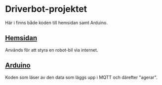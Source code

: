 # Driverbot-projektet
Här i finns både koden till hemsidan samt Arduino. 
## [Hemsidan](https://github.com/abbindustrigymnasium/driverbot-abbsagsel/tree/master/Driverbot_Hemsida)
Används för att styra en robot-bil via internet.
## [Arduino](https://github.com/abbindustrigymnasium/driverbot-abbsagsel/tree/master/Arduino)
Koden som läser av den data som läggs upp i MQTT och därefter "agerar".
